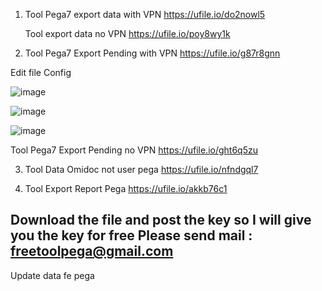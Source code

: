 1. Tool Pega7 export data with VPN
https://ufile.io/do2nowl5





   Tool export data no VPN
https://ufile.io/poy8wy1k

2. Tool Pega7 Export Pending with VPN
https://ufile.io/g87r8gnn

Edit file Config

![image](https://user-images.githubusercontent.com/98411146/154044406-d7e9407f-abed-442a-8f3c-7a24000e7f0d.png)

![image](https://user-images.githubusercontent.com/98411146/154044920-458c1881-3da0-44ed-bdbb-0ebdc27272eb.png)

![image](https://user-images.githubusercontent.com/98411146/154044978-ff7d2f4c-f6c8-4159-bbd0-6e3929617031.png)


   Tool Pega7  Export Pending no VPN
https://ufile.io/ght6q5zu

3. Tool Data Omidoc not user pega
https://ufile.io/nfndgql7

4. Tool Export Report Pega
https://ufile.io/akkb76c1

Download the file and post the key so I will give you the key for free
Please send mail : freetoolpega@gmail.com
----------------------------------
Update data fe pega 

